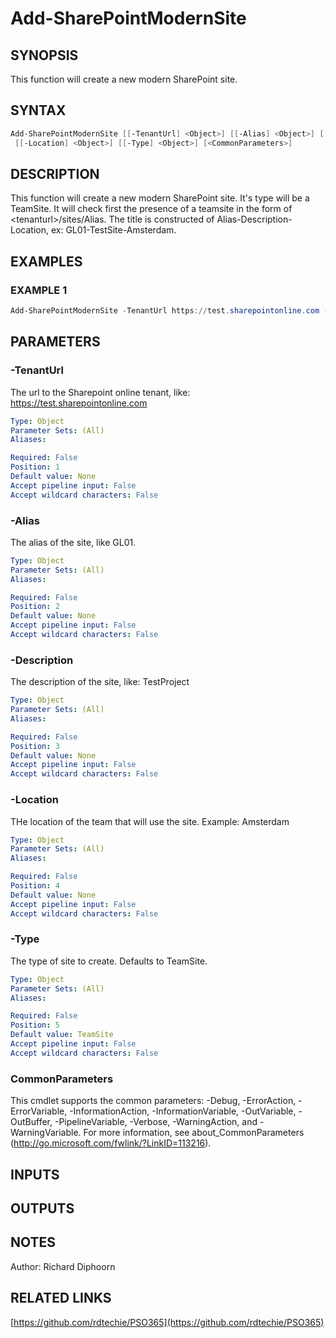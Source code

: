 ﻿---
external help file: PSO365-help.xml
Module Name: PSO365
online version: https://github.com/rdtechie/PSO365
schema: 2.0.0
---

# Add-SharePointModernSite

## SYNOPSIS

This function will create a new modern SharePoint site.

## SYNTAX

```PowerShell
Add-SharePointModernSite [[-TenantUrl] <Object>] [[-Alias] <Object>] [[-Description] <Object>]
 [[-Location] <Object>] [[-Type] <Object>] [<CommonParameters>]
```

## DESCRIPTION

This function will create a new modern SharePoint site.
It's type will be a TeamSite.
It will check first the presence of a teamsite in the form of \<tenanturl\>/sites/Alias.
The title is constructed of Alias-Description-Location, ex: GL01-TestSite-Amsterdam.

## EXAMPLES

### EXAMPLE 1

```PowerShell
Add-SharePointModernSite -TenantUrl https://test.sharepointonline.com -Alias 'GL01' -Description 'TestSite' -Location 'Amsterdam'
```

## PARAMETERS

### -TenantUrl

The url to the Sharepoint online tenant, like: https://test.sharepointonline.com

```yaml
Type: Object
Parameter Sets: (All)
Aliases:

Required: False
Position: 1
Default value: None
Accept pipeline input: False
Accept wildcard characters: False
```

### -Alias

The alias of the site, like GL01.

```yaml
Type: Object
Parameter Sets: (All)
Aliases:

Required: False
Position: 2
Default value: None
Accept pipeline input: False
Accept wildcard characters: False
```

### -Description

The description of the site, like: TestProject

```yaml
Type: Object
Parameter Sets: (All)
Aliases:

Required: False
Position: 3
Default value: None
Accept pipeline input: False
Accept wildcard characters: False
```

### -Location

THe location of the team that will use the site.
Example: Amsterdam

```yaml
Type: Object
Parameter Sets: (All)
Aliases:

Required: False
Position: 4
Default value: None
Accept pipeline input: False
Accept wildcard characters: False
```

### -Type

The type of site to create.
Defaults to TeamSite.

```yaml
Type: Object
Parameter Sets: (All)
Aliases:

Required: False
Position: 5
Default value: TeamSite
Accept pipeline input: False
Accept wildcard characters: False
```

### CommonParameters

This cmdlet supports the common parameters: -Debug, -ErrorAction, -ErrorVariable, -InformationAction, -InformationVariable, -OutVariable, -OutBuffer, -PipelineVariable, -Verbose, -WarningAction, and -WarningVariable.
For more information, see about_CommonParameters (http://go.microsoft.com/fwlink/?LinkID=113216).

## INPUTS

## OUTPUTS

## NOTES

Author: Richard Diphoorn

## RELATED LINKS

[https://github.com/rdtechie/PSO365](https://github.com/rdtechie/PSO365)
